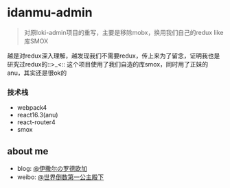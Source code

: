 
# idanmu-admin
>对原loki-admin项目的重写，主要是移除mobx，换用我们自己的redux like库SMOX

越是对redux深入理解，越发现我们不需要redux，传上来为了留念，证明我也是研究过redux的::>_<::
这个项目使用了我们自造的库smox，同时用了正妹的anu，其实还是很ok的

### 技术栈
* webpack4
* react16.3(anu)
* react-router4
* smox

## about me
* blog: [@伊撒尔の罗德欧加](http://www.yisaer.com)
* weibo: [@世界倒数第一公主殿下](http://weibo.com/oreshura)